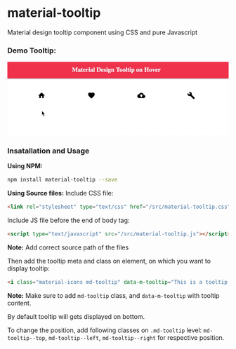 # material-tooltip
Material design tooltip component using CSS and pure Javascript

### Demo Tooltip:
![Tooltip Demo](https://raw.githubusercontent.com/Rahul-Sagore/material-tooltip/master/demo/material-tooltip-demo-1.gif)

### Insatallation and Usage

**Using NPM:**
```bash
npm install material-tooltip --save
```


**Using Source files:**
Include CSS file:
```html
<link rel="stylesheet" type="text/css" href="/src/material-tooltip.css">
```

Include JS file before the end of body tag:
```html
<script type="text/javascript" src="/src/material-tooltip.js"></script>
```
**Note:** Add correct source path of the files

Then add the tooltip meta and class on element, on which you want to display tooltip:
```html
<i class="material-icons md-tooltip" data-m-tooltip="This is a tooltip content!">pets</i>
```
**Note:** Make sure to add `md-tooltip` class, and `data-m-tooltip` with tooltip content.

By default tooltip will gets displayed on bottom.

To change the position, add following classes on `.md-tooltip` level: `md-tooltip--top`, `md-tooltip--left`, `md-tooltip--right` for respective position.
